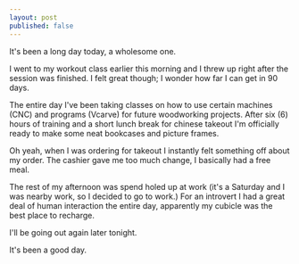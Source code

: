 ```yaml
---
layout: post
published: false
---
```

It's been a long day today, a wholesome one. 

I went to my workout class earlier this morning and I threw up right after the session was finished.
I felt great though; I wonder how far I can get in 90 days. 

The entire day I've been taking classes on how to use certain machines (CNC) and programs (Vcarve) for future woodworking projects. 
After six (6) hours of training and a short lunch break for chinese takeout I'm officially ready to make some neat bookcases and picture frames.

Oh yeah, when I was ordering for takeout I instantly felt something off about my order. 
The cashier gave me too much change, I basically had a free meal. 

The rest of my afternoon was spend holed up at work (it's a Saturday and I was nearby work, so I decided to go to work.)
For an introvert I had a great deal of human interaction the entire day, apparently my cubicle was the best place to recharge. 

I'll be going out again later tonight.

It's been a good day. 
